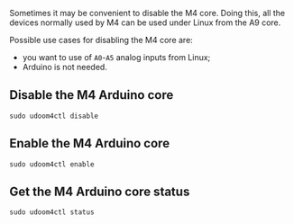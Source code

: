 Sometimes it may be convenient to disable the M4 core. Doing this, all the devices normally used by M4 can be used under Linux from the A9 core.

Possible use cases for disabling the M4 core are:
 * you want to use of `A0`-`A5` analog inputs from Linux;
 * Arduino is not needed.


## Disable the M4 Arduino core

    sudo udoom4ctl disable


## Enable the M4 Arduino core

    sudo udoom4ctl enable

## Get the M4 Arduino core status

    sudo udoom4ctl status

